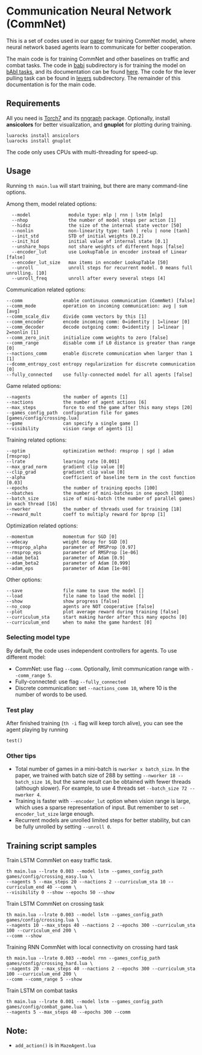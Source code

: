 # Communication Neural Network (CommNet)
This is a set of codes used in our [paper](https://arxiv.org/abs/1605.07736) for training CommNet model, where neural network based agents learn to communicate for better cooperation.

The main code is for training CommNet and other baselines on traffic and combat tasks. The code in [babi](babi) subdirectory is for training the model on [bAbI tasks](http://fb.ai/babi), and its documentation can be found [here](babi/README.md). 
The code for the lever pulling task can be found in [levers](levers) subdirectory. The remainder of this documentation is for the main code.

## Requirements
All you need is [Torch7](http://torch.ch/) and its [nngraph](http://github.com/torch/nngraph) package. Optionally, install **ansicolors** for better visualization, and **gnuplot** for plotting during training.

    luarocks install ansicolors
    luarocks install gnuplot

The code only uses CPUs with multi-threading for speed-up.

## Usage
Running `th main.lua` will start training, but there are many command-line options. 

Among them, model related options:
```
  --model              module type: mlp | rnn | lstm [mlp]
  --nhop               the number of model steps per action [1]
  --hidsz              the size of the internal state vector [50]
  --nonlin             non-linearity type: tanh | relu | none [tanh]
  --init_std           STD of initial weights [0.2]
  --init_hid           initial value of internal state [0.1]
  --unshare_hops       not share weights of different hops [false]
  --encoder_lut        use LookupTable in encoder instead of Linear [false]
  --encoder_lut_size   max items in encoder LookupTable [50]
  --unroll             unroll steps for recurrent model. 0 means full unrolling. [10]
  --unroll_freq        unroll after every several steps [4]
  ```
Communication related options:
  ```
  --comm               enable continuous communication (CommNet) [false]
  --comm_mode          operation on incoming communication: avg | sum [avg]
  --comm_scale_div     divide comm vectors by this [1]
  --comm_encoder       encode incoming comm: 0=identity | 1=linear [0]
  --comm_decoder       decode outgoing comm: 0=identity | 1=linear | 2=nonlin [1]
  --comm_zero_init     initialize comm weights to zero [false]
  --comm_range         disable comm if L0 distance is greater than range [0]
  --nactions_comm      enable discrete communication when larger than 1 [1]
  --dcomm_entropy_cost entropy regularization for discrete communication [0]
  --fully_connected    use fully-connected model for all agents [false]
  ```
Game related options:
  ```
  --nagents            the number of agents [1]
  --nactions           the number of agent actions [6]
  --max_steps          force to end the game after this many steps [20]
  --games_config_path  configuration file for games [games/config/crossing.lua]
  --game               can specify a single game []
  --visibility         vision range of agents [1]
  ```
Training related options:
  ```
  --optim              optimization method: rmsprop | sgd | adam [rmsprop]
  --lrate              learning rate [0.001]
  --max_grad_norm      gradient clip value [0]
  --clip_grad          gradient clip value [0]
  --alpha              coefficient of baseline term in the cost function [0.03]
  --epochs             the number of training epochs [100]
  --nbatches           the number of mini-batches in one epoch [100]
  --batch_size         size of mini-batch (the number of parallel games) in each thread [16]
  --nworker            the number of threads used for training [18]
  --reward_mult        coeff to multiply reward for bprop [1]
  ```
Optimization related options:
  ```
  --momentum           momentum for SGD [0]
  --wdecay             weight decay for SGD [0]
  --rmsprop_alpha      parameter of RMSProp [0.97]
  --rmsprop_eps        parameter of RMSProp [1e-06]
  --adam_beta1         parameter of Adam [0.9]
  --adam_beta2         parameter of Adam [0.999]
  --adam_eps           parameter of Adam [1e-08]
  ```
Other options:
  ```
  --save               file name to save the model []
  --load               file name to load the model []
  --show               show progress [false]
  --no_coop            agents are NOT cooperative [false]
  --plot               plot average reward during training [false]
  --curriculum_sta     start making harder after this many epochs [0]
  --curriculum_end     when to make the game hardest [0]
```

### Selecting model type
By default, the code uses independent controllers for agents. To use different model:
- CommNet: use flag `--comm`. Optionally, limit communication range with `--comm_range 5`.
- Fully-connected:  use flag `--fully_connected`
- Discrete communication: set `--nactions_comm 10`, where 10 is the number of words to be used.

### Test play
After finished training (`th -i` flag will keep torch alive), you can see the agent playing by running
    
    test()

### Other tips
- Total number of games in a mini-batch is `nworker x batch_size`. In the paper, we trained with batch size of 288 by setting `--nworker 18 --batch_size 16`, but the same result can be obtained with fewer threads (although slower). For example, to use 4 threads set `--batch_size 72 --nworker 4`.
- Training is faster with `--encoder_lut` option when vision range is large, which uses a sparse representation of input. But remember to set `--encoder_lut_size` large enough.
- Recurrent models are unrolled limited steps for better stability, but can be fully unrolled by setting `--unroll 0`.

## Training script samples
Train LSTM CommNet on easy traffic task.

    th main.lua --lrate 0.003 --model lstm --games_config_path games/config/crossing_easy.lua \
    --nagents 5 --max_steps 20 --nactions 2 --curriculum_sta 10 --curriculum_end 40 --comm \
    --visibility 0 --show --epochs 50 --show

Train LSTM CommNet on crossing task

    th main.lua --lrate 0.003 --model lstm --games_config_path games/config/crossing.lua \
    --nagents 10 --max_steps 40 --nactions 2 --epochs 300 --curriculum_sta 100 --curriculum_end 200 \
    --comm --show

Training RNN CommNet with local connectivity on crossing hard task

    th main.lua --lrate 0.003 --model rnn --games_config_path games/config/crossing_hard.lua \
    --nagents 20 --max_steps 40 --nactions 2 --epochs 300 --curriculum_sta 100 --curriculum_end 200 \
    --comm --comm_range 5 --show

Train LSTM on combat tasks
    
    th main.lua --lrate 0.001 --model lstm --games_config_path games/config/combat_game.lua \
    --nagents 5 --max_steps 40 --epochs 300 --comm


## Note:

- `add_action()` is in `MazeAgent.lua`
 